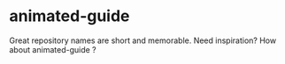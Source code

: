 # animated-guide
Great repository names are short and memorable. Need inspiration? How about animated-guide ?
